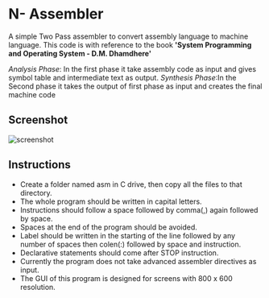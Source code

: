 # N- Assembler

A simple Two Pass assembler to convert assembly language to machine language.
This code is with reference to the book **'System Programming and Operating System - D.M. Dhamdhere'**

*Analysis Phase*: In the first phase it take assembly code as input and gives symbol table and intermediate text as output. 
*Synthesis Phase*:In the Second phase it takes the output of first phase as input and creates the final machine code

## Screenshot
![screenshot](http://imgur.com/u8mHp.jpg)

## Instructions
* Create a folder named asm in C drive, then copy all the files to that directory.
* The whole program should be written in capital letters.
* Instructions should follow a space followed by comma(,) again followed by space.
* Spaces at the end of the program should be avoided.
* Label should be written in the starting of the line followed by any number of spaces then colen(:) followed by space and instruction.
* Declarative statements should come after STOP instruction.
* Currently the program does not take advanced assembler directives as input.
* The GUI of this program is designed for screens with 800 x 600 resolution.